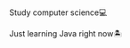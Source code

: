 Study computer science💻

Just learning Java right now🏝️

<!---
JustSnapz/JustSnapz is a ✨ special ✨ repository because its `README.md` (this file) appears on your GitHub profile.
You can click the Preview link to take a look at your changes.
--->
